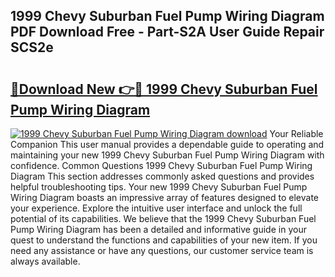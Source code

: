 ## 1999 Chevy Suburban Fuel Pump Wiring Diagram PDF Download Free - Part-S2A User Guide Repair SCS2e

# <h2><a href="http://dfknvq.blite.top/?on=1999+Chevy+Suburban+Fuel+Pump+Wiring+Diagram">🔗Download New 👉🔴 1999 Chevy Suburban Fuel Pump Wiring Diagram</a></h2>

[![1999 Chevy Suburban Fuel Pump Wiring Diagram download](https://i.imgur.com/lujVjoI.png)](http://dfknvq.blite.top/?on=1999+Chevy+Suburban+Fuel+Pump+Wiring+Diagram)
Your Reliable Companion This user manual provides a dependable guide to operating and maintaining your new 1999 Chevy Suburban Fuel Pump Wiring Diagram with confidence. Common Questions 1999 Chevy Suburban Fuel Pump Wiring Diagram This section addresses commonly asked questions and provides helpful troubleshooting tips. Your new 1999 Chevy Suburban Fuel Pump Wiring Diagram boasts an impressive array of features designed to elevate your experience. Explore the intuitive user interface and unlock the full potential of its capabilities. We believe that the 1999 Chevy Suburban Fuel Pump Wiring Diagram has been a detailed and informative guide in your quest to understand the functions and capabilities of your new item. If you need any assistance or have any questions, our customer service team is always available.
